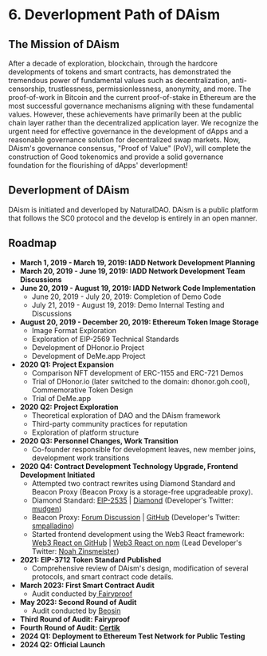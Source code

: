 # 6. Deverlopment Path of DAism

## The Mission of DAism

After a decade of exploration, blockchain, through the hardcore developments of tokens and smart contracts, has demonstrated the tremendous power of fundamental values such as decentralization, anti-censorship, trustlessness, permissionlessness, anonymity, and more. The proof-of-work in Bitcoin and the current proof-of-stake in Ethereum are the most successful governance mechanisms aligning with these fundamental values. However, these achievements have primarily been at the public chain layer rather than the decentralized application layer. We recognize the urgent need for effective governance in the development of dApps and a reasonable governance solution for decentralized swap markets. Now, DAism's governance consensus, "Proof of Value" (PoV), will complete the construction of Good tokenomics and provide a solid governance foundation for the flourishing of dApps' deverlopment!

## Deverlopment of DAism

DAism is initiated and deverloped by NaturalDAO. DAism is a public platform that follows the SC0 protocol and the develop is entirely in an open manner.

## Roadmap

* **March 1, 2019 - March 19, 2019: IADD Network Development Planning**
* **March 20, 2019 - June 19, 2019: IADD Network Development Team Discussions**
* **June 20, 2019 - August 19, 2019: IADD Network Code Implementation**
  * June 20, 2019 - July 20, 2019: Completion of Demo Code
  * July 21, 2019 - August 19, 2019: Demo Internal Testing and Discussions
* **August 20, 2019 - December 20, 2019: Ethereum Token Image Storage**
  * Image Format Exploration
  * Exploration of EIP-2569 Technical Standards
  * Development of DHonor.io Project
  * Development of DeMe.app Project
* **2020 Q1: Project Expansion**
  * Comparison NFT development of ERC-1155 and ERC-721 Demos
  * Trial of DHonor.io (later switched to the domain: dhonor.goh.cool), Commemorative Token Design
  * Trial of DeMe.app
* **2020 Q2: Project Exploration**
  * Theoretical exploration of DAO and the DAism framework
  * Third-party community practices for reputation
  * Exploration of platform structure
* **2020 Q3: Personnel Changes, Work Transition**
  * Co-founder responsible for development leaves, new member joins, development work transitions
* **2020 Q4: Contract Development Technology Upgrade, Frontend Development Initiated**
  * Attempted two contract rewrites using Diamond Standard and Beacon Proxy (Beacon Proxy is a storage-free upgradeable proxy).
  * Diamond Standard: [EIP-2535](https://eips.ethereum.org/EIPS/eip-2535) | [Diamond](https://github.com/mudgen/diamond) (Developer's Twitter: [mudgen](https://twitter.com/mudgen))
  * Beacon Proxy: [Forum Discussion](https://forum.openzeppelin.com/t/a-more-gas-efficient-upgradeable-proxy-by-not-using-storage/4111) | [GitHub](https://github.com/spalladino/ethereum-upgrade-storage-free/) (Developer's Twitter: [smpalladino](https://twitter.com/smpalladino))
  * Started frontend development using the Web3 React framework: [Web3 React on GitHub](https://github.com/NoahZinsmeister/web3-react) | [Web3 React on npm](https://www.npmjs.com/package/web3-react) (Lead Developer's Twitter: [Noah Zinsmeister](https://twitter.com/NoahZinsmeister))
* **2021: EIP-3712 Token Standard Published**
  * Comprehensive review of DAism's design, modification of several protocols, and smart contract code details.
* **March 2023: First Smart Contract Audit**
  * Audit conducted by[ Fairyproof](https://www.fairyproof.com/)
* **May 2023: Second Round of Audit**
  * Audit conducted by [Beosin](https://beosin.com/)
* **Third Round of Audit: Fairyproof**
* **Fourth Round of Audit:** [**Certik**](https://www.certik.com/)
* **2024 Q1: Deployment to Ethereum Test Network for Public Testing**
* **2024 Q2: Official Launch**
